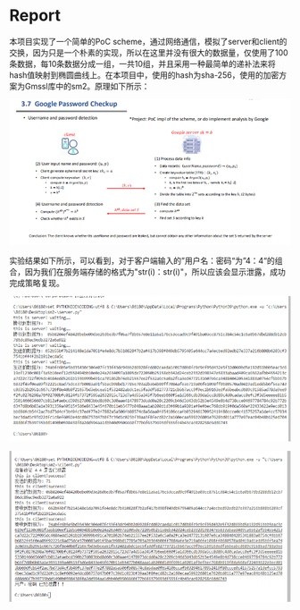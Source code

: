 # Report

本项目实现了一个简单的PoC scheme，通过网络通信，模拟了server和client的交换，因为只是一个朴素的实现，所以在这里并没有很大的数据量，仅使用了100条数据，每10条数据分成一组，一共10组，并且采用一种最简单的递补法来将hash值映射到椭圆曲线上。在本项目中，使用的hash为sha-256，使用的加密方案为Gmssl库中的sm2。原理如下所示：

![](pics/原理.png)

实验结果如下所示，可以看到，对于客户端输入的”用户名：密码“为”4：4“的组合，因为我们在服务端存储的格式为"str(i)：str(i)"，所以应该会显示泄露，成功完成策略复现。

![](pics/结果.png)

![](pics/结果2.png)
